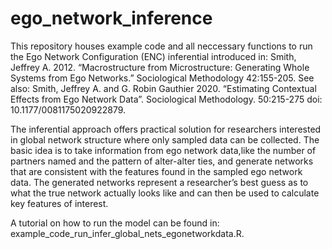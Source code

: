 # ego_network_inference

This repository houses example code and all neccessary functions to run the Ego Network Configuration (ENC) inferential introduced in: Smith, Jeffrey A. 2012. “Macrostructure from Microstructure: Generating Whole Systems from Ego Networks.” Sociological Methodology 42:155-205. See also: Smith, Jeffrey A. and G. Robin Gauthier 2020. “Estimating Contextual Effects from Ego Network Data”. Sociological Methodology. 50:215-275 doi: 10.1177/0081175020922879.

The inferential approach offers practical solution for researchers interested in global network structure where only sampled data can be collected. The basic idea is to take information from ego network data,like the number of partners named and the pattern of alter-alter ties, and generate networks that are consistent with the features found in the sampled ego network data. The generated networks represent a researcher’s best guess as to what the true network actually looks  like and can then be used to calculate key features of interest.

A tutorial on how to run the model can be found in: example_code_run_infer_global_nets_egonetworkdata.R. 
